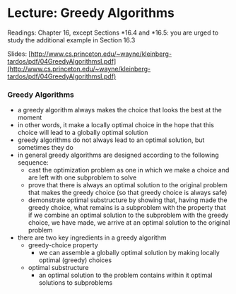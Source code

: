 # Lecture: Greedy Algorithms

Readings: Chapter 16, except Sections *16.4 and *16.5: you are urged to study the additional example in Section 16.3

Slides: [http://www.cs.princeton.edu/~wayne/kleinberg-tardos/pdf/04GreedyAlgorithmsI.pdf](http://www.cs.princeton.edu/~wayne/kleinberg-tardos/pdf/04GreedyAlgorithmsI.pdf)

### Greedy Algorithms
- a greedy algorithm always makes the choice that looks the best at the moment
- in other words, it make a locally optimal choice in the hope that this choice will lead to a globally optimal solution
- greedy algorithms do not always lead to an optimal solution, but sometimes they do
- in general greedy algorithms are designed according to the following sequence:
  - cast the optimization problem as one in which we make a choice and are left with one subproblem to solve
  - prove that there is always an optimal solution to the original problem that makes the greedy choice (so that greedy choice is always safe)
  - demonstrate optimal substructure by showing that, having made the greedy choice, what remains is a subproblem with the property that if we combine an optimal solution to the subproblem with the greedy choice, we have made, we arrive at an optimal solution to the original problem
- there are two key ingredients in a greedy algorithm
  - greedy-choice property
    - we can assemble a globally optimal solution by making locally optimal (greedy) choices
  - optimal substructure
    - an optimal solution to the problem contains within it optimal solutions to subproblems
